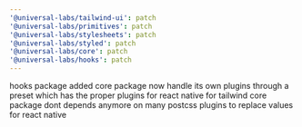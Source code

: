 ```yaml
---
'@universal-labs/tailwind-ui': patch
'@universal-labs/primitives': patch
'@universal-labs/stylesheets': patch
'@universal-labs/styled': patch
'@universal-labs/core': patch
'@universal-labs/hooks': patch
---
```


hooks package added
core package now handle its own plugins through a preset which has the proper plugins for react native for tailwind
core package dont depends anymore on many postcss plugins to replace values for react native